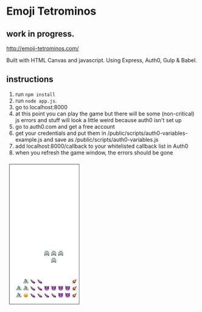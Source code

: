 # Emoji Tetrominos

## work in progress.
http://emoji-tetrominos.com/

Built with HTML Canvas and javascript.  Using Express, Auth0, Gulp & Babel.

## instructions
1) run `npm install`
2) run `node app.js`.  
3) go to localhost:8000
4) at this point you can play the game but there will be some (non-critical) js errors and stuff will look a little weird because auth0 isn't set up
5) go to auth0.com and get a free account
6) get your credentials and put them in /public/scripts/auth0-variables-example.js and save as /public/scripts/auth0-variables.js
7) add localhost:8000/callback to your whitelisted callback list in Auth0
8) when you refresh the game window, the errors should be gone


![screenshot](public/images/screenshot-small.png)
